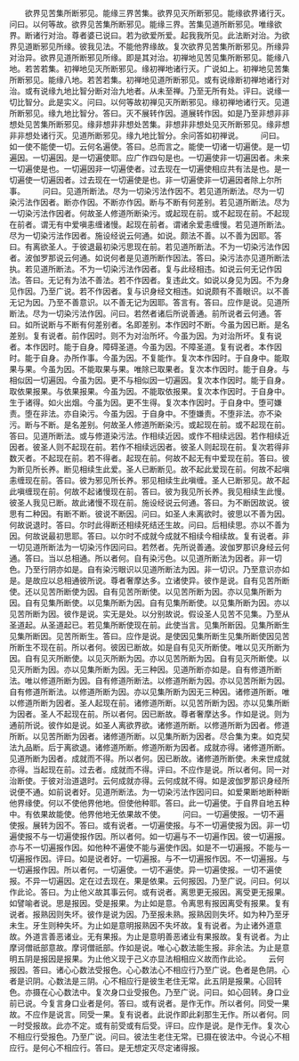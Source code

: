 <!-- { "loadSidebar": true } -->
　　欲界见苦集所断邪见。能缘三界苦集。欲界见灭所断邪见。能缘欲界诸行灭。问曰。以何等故。欲界见苦集所断邪见。能缘三界。苦集见道所断邪见。唯缘欲界。断诸行对治。尊者婆已说曰。若为欲爱所爱。起我我所见。此法断对治。为欲界见道断邪见所缘。彼我见法。不能他界缘故。复次欲界见苦集所断邪见。所缘异对治异。欲界见道所断邪见所缘。即是其对治。初禅地见苦见集所断邪见。能缘八地。若苦若集。初禅地见灭所断邪见。缘初禅地诸行灭。广说如上。初禅地见苦集所断邪见。能缘八地。若苦若集。初禅地见道所断邪见。或有说缘断初禅地诸行对治。或有说缘九地比智分断对治九地者。从未至禅。乃至无所有处。评曰。说缘一切比智分。此是实义。问曰。以何等故初禅见灭所断邪见。缘初禅地诸行灭。见道所断邪见。缘九地比智分。答曰。灭不展转作因。道展转作因。如是乃至非想非非想处见苦集所断邪见。缘非想非非想处苦集。非想非非想处见灭所断邪见。缘非想非非想处诸行灭。见道所断邪见。缘九地比智分。余问答如初禅说。
　　问曰。如一使不能使一切。云何名遍使。答曰。总而言之。能使一切诸一切遍使。是一切遍因。一切遍因。是一切遍使耶。应广作四句是也。一切遍使非一切遍因者。未来一切遍使是也。一切遍因非一切遍使者。过去现在一切遍使相应共有法是也。是一切遍使一切遍因者。过去现在一切遍使是也。非一切遍使非一切遍因者除上尔所事。
　　问曰。见道所断法。尽为一切染污法作因不。若见道所断法。尽为一切染污法作因者。断亦作因。不断亦作因。断与不断有何差别。若见道所断法。尽为一切染污法作因者。何故圣人修道所断染污。或起现在前。或不起现在前。不起现在前者。谓无有中爱嗔恚缠诸慢。起现在前者。谓诸余爱恚缠慢。若见道所断法。尽为一切染污法作因者。施设经说云何通。如说。颇法不善。以不善为因耶。答曰。有离欲圣人。于彼退最初染污思现在前。若见道所断法。不为一切染污法作因者。波伽罗那说云何通。如说何者是见道所断作因法。答曰。染污法亦见道所断法执。若见道所断法。不为一切染污法作因者。复与此经相违。如说云何无记作因法。答曰。无记有为法不善法。若不作因者。复违此文。如说以身见为因。不为身见作因。乃至广说。若不作因者。复与识身经文相违。如说颇有不善眼识。以不善无记为因。乃至不善意识。以不善无记为因耶。答言有。答曰。应作是说。见道所断法。尽为一切染污法作因。问曰。若然者诸后所说善通。前所说者云何通。答曰。如所说断与不断有何差别者。名即差别。本作因时不断。今虽为因已断。是名差别。复有说者。前作因时。则不为对治所坏。今虽为因。为对治所坏。复有说者。本作因时。能于自身。障碍圣道。今虽为因。不障圣道。复有说者。本作因时。能于自身。办所作事。今虽为因。不复能作。复次本作因时。于自身中。能取果与果。今虽为因。不能取果与果。唯除已取果者。复次本作因时。能于自身。与相似因一切遍因。今虽为因。更不与相似因一切遍因。复次本作因时。能于自身。取依果报果。与依果报果。今虽为因。不能取依报果。复次本作因时。于自身中。生于诸得。如火出烟。今虽为因。更不生得。复次本作因时。于自身中。堕可嫌责。堕在非法。亦自染污。今虽为因。于自身中。不堕嫌责。不堕非法。亦不染污。断与不断。是名差别。何故圣人修道所断染污。或起现在前。或不起现在前。答曰。见道所断法。或与修道染污法。作相续近因。或作不相续远因。若作相续近因者。彼圣人则不起现在前。若作不相续远因者。彼圣人则起现在前。复次若得非数灭者。不起现在前。若不得者。起现在前。何故不起无有中爱现在前。答曰。彼为断见所长养。断见相续生此爱。圣人已断断见。故不起此爱现在前。何故不起嗔恚缠现在前。答曰。彼为邪见所长养。邪见相续生此嗔缠。圣人已断邪见。故不起此嗔缠现在前。何故不起诸慢现在前。答曰。彼为我见所长养。我见相续生此慢。彼圣人我见已断。故此诸慢不现在前。施设经说云何通。答曰。为不断因故说。彼思有二种因。有断不断。彼说不断因。问曰。如圣人未离欲时。彼思以不善为因。何故说退时。答曰。尔时此得断还相续死结还生故。问曰。后相续思。亦以不善为因。何故说最初思耶。答曰。以尔时不成就今成就不相续今相续故。复有说者。非一切见道所断法为一切染污作因问曰。若然者。先所说善通。波伽罗那识身经云何通。答曰。当以总相通。所以者何。自有染污色。以见道所断法为因者。非一切色。乃至行阴亦如是。自有染污眼识以见道所断法为因。非一切识。乃至意识亦如是。是故应以总相通彼所说。尊者奢摩达多。立诸使异。彼作是说。自有见苦所断使。还以见苦所断使为因。自有见苦所断使。以见苦所断为因。亦以见集所断为因。自有见集所断使。以见集所断为因。自有见集所断使。以见集所断为因。亦以见苦所断为因。彼作是说。实无是处。以分别故说。假设圣人见苦不见集。乃至从圣道起。从圣道起已。若见集所断使现在前。此使当言。见集所断因。见集所断生见集所断因。见苦所断生。答曰。应作是说。是使因见集所断生见集所断使因见苦所断生不现在前。所以者何。彼因已断故。如是自有见灭所断使。唯以见灭所断为因。自有见灭所断使。以见灭所断为因。亦以见苦所断为因。自有见灭所断使。以见灭所断为因。亦以见集所断为因。无三种因。见道所断亦如是。自有修道所断法。唯以修道所断为因。自有修道所断法。以修道所断为因。亦以见苦所断为因。自有修道所断法。以修道所断为因。亦以见集所断为因无三种因。诸修道所断。唯以修道所断为因者。圣人起现在前。诸修道所断。以见苦所断为因。亦以见集所断为因者。圣人不起现在前。所以者何。因已断故。尊者奢摩达多。作如是说。则为通前所说。彼作如是说。如圣人离欲界欲。诸修道所断。以修道所断为因者。修道所断。以见苦所断为因者。诸修道所断。以见集所断为因者。尽合集为束。如克契法九品断。后于离欲退。诸修道所断。修道所断为因者。成就亦得。诸修道所断。见道所断为因者。成就而不得。所以者何。因已断故。诸修道所断使。未来世成就亦得。当起现在前。过去者。成就而不得。评曰。不应作是说。所以者何。同一对治断使。于彼对治道退时。云何成就亦得。云何成就不得。如是波伽罗那识身经所说便不通。如前说者好。见道所断法。为一切染污法作因问曰。如爱果断地断种断他界缘使。何以不使他界他地。但使他种耶。答曰。此一切遍使。于自界自地五种中。有依果故能使。他界他地无依果故不使。
　　问曰。一切遍使报。一切不遍使报。展转为因不。答曰。或有说者。一切遍使报。与不一切遍使报为因。非一切遍使报不与一切遍使报作因。所以者何。如一切遍与不一切遍作因。彼一切遍报。亦与不一切遍报作因。如他种不遍使不能与遍使作因。如是不一切遍报。不能与一切遍报作因。评曰。如是说者好。一切遍报。与不一切遍报作因。不一切遍报。与一切遍报作因。所以者何。一切遍使。一切不遍使。异一切遍使报。一切不遍使报。不异一切遍因。定在过去现在。果是依果。云何报因。乃至广说。问曰。何以作此论。答曰。为止他义故其事云何。或有说者。离思更无报因。离受更无报果。如譬喻者说。思是报因。受是报果。为止如是意。令离思有报因离受有报果。复有说者。报熟因则失坏。彼作是说为因。乃至报未熟。报熟因则失坏。如为种乃至牙未生。牙生则种失坏。为止如是意明报熟因不失坏故。复有说者。为止诸外道意故。外道言善恶诸业。无有果报。为止是意明善恶诸业有果报故。复有说者。为止摩诃僧祇部意故。摩诃僧祇部。作如是说。唯心心数法能生报。非余法。为止是意明五阴是报因是报果。为止他义现于己义亦显法相相应义故而作此论。
　　云何报因。答曰。诸心心数法受报色。心心数法心不相应行乃至广说。色者是色阴。心者是识阴。心数法是三阴。心不相应行是彼生老住无常。此五阴是报果。心回转色。亦摄在心心数法中。复次身口业受报色。乃至广说。问曰。如心回转。身口业前已说。今复言身口业者是何。答曰。或有说者。是作无作。所以者何。同受一果故。不应作是说言。同受一果。复有说者。此说作即此刹那生无作。所以者何。同一时受报故。此亦不定。或有前受或有后受。评曰。应作是说。是作无作。复次心不相应行受报色。乃至广说。问曰。彼法生老住无常。已摄在彼法中。今说心不相应行。是何心不相应行。答曰。是无想定灭尽定诸得报。
